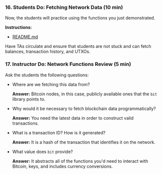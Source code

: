 ### 16. Students Do: Fetching Network Data (10 min)

Now, the students will practice using the functions you just demonstrated.

**Instructions:**

* [README.md](Activities/16-Stu_Fetching_Network_Data/README.md)

Have TAs circulate and ensure that students are not stuck and can fetch balances, transaction history, and UTXOs.

### 17. Instructor Do: Network Functions Review (5 min)

Ask the students the following questions:

* Where are we fetching this data from?

  **Answer:** Bitcoin nodes, in this case, publicly available ones that the `bit` library points to.

* Why would it be necessary to fetch blockchain data programmatically?

  **Answer:** You need the latest data in order to construct valid transactions.

* What is a transaction ID? How is it generated?

  **Answer:** It is a hash of the transaction that identifies it on the network.

* What value does `bit` provide?

  **Answer:** It abstracts all of the functions you'd need to interact with Bitcoin, keys, and includes currency conversions.
